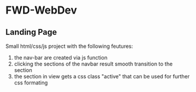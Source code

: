 # FWD-WebDev

## Landing Page
Small html/css/js project with the following feutures:
1. the nav-bar are created via js function
2. clicking the sections of the navbar result smooth transition to the section
3. the section in view gets a css class "active" that can be used for further css formating
